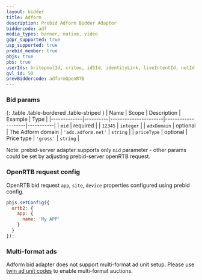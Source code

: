 ```yaml
---
layout: bidder
title: Adform
description: Prebid Adform Bidder Adaptor
biddercode: adf
media_types: banner, native, video
gdpr_supported: true
usp_supported: true
prebid_member: true
pbjs: true
pbs: true
userIds: britepoolId, criteo, id5Id, identityLink, liveIntentId, netId, parrableId, pubCommonId, sharedId, unifiedId
gvl_id: 50
prevBiddercode: adformOpenRTB
---
```


### Bid params

{: .table .table-bordered .table-striped }
| Name        | Scope    | Description          | Example            | Type      |
|-------------|----------|----------------------|--------------------|-----------|
| `mid`       | required |                      | `12345`            | `integer` |
| `adxDomain` | optional | The Adform domain    | `'adx.adform.net'` | `string`  |
| `priceType` | optional | Price type           | `'gross'`          | `string`  |

Note: prebid-server adapter supports only `mid` parameter - other params could be set by adjusting prebid-server openRTB request.

### OpenRTB request config

OpenRTB bid request `app`, `site`, `device` properties configured using prebid config.

``` javascript
pbjs.setConfig({
  ortb2: {
    app: {
      name: 'My APP'
    }
  }
});
```

### Multi-format ads

Adform bid adapter does not support multi-format ad unit setup. Please use [twin ad unit codes]({{site.baseurl}}/dev-docs/adunit-reference.html#twin-adunit-codes) to enable multi-format auctions.
